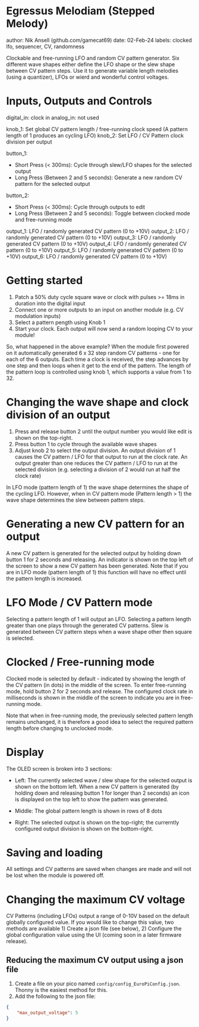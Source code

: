 # Egressus Melodiam (Stepped Melody)

author: Nik Ansell (github.com/gamecat69)
date: 02-Feb-24
labels: clocked lfo, sequencer, CV, randomness

Clockable and free-running LFO and random CV pattern generator.
Six different wave shapes either define the LFO shape or the slew shape between CV pattern steps.
Use it to generate variable length melodies (using a quantizer), LFOs or wierd and wonderful control voltages.   

# Inputs, Outputs and Controls

digital_in: clock in
analog_in: not used

knob_1: Set global CV pattern length / free-running clock speed (A pattern length of 1 produces an cycling LFO)
knob_2: Set LFO / CV Pattern clock division per output

button_1:
- Short Press (< 300ms): Cycle through slew/LFO shapes for the selected output
- Long Press (Between 2 and 5 seconds): Generate a new random CV pattern for the selected output

button_2:
- Short Press (< 300ms): Cycle through outputs to edit
- Long Press (Between 2 and 5 seconds): Toggle between clocked mode and free-running mode

output_1: LFO / randomly generated CV pattern (0 to +10V)
output_2: LFO / randomly generated CV pattern (0 to +10V)
output_3: LFO / randomly generated CV pattern (0 to +10V)
output_4: LFO / randomly generated CV pattern (0 to +10V)
output_5: LFO / randomly generated CV pattern (0 to +10V)
output_6: LFO / randomly generated CV pattern (0 to +10V)

# Getting started

1. Patch a 50% duty cycle square wave or clock with pulses >= 18ms in duration  into the digital input
2. Connect one or more outputs to an input on another module (e.g. CV modulation inputs)
3. Select a pattern pength using Knob 1
4. Start your clock. Each output will now send a random looping CV to your module!

So, what happened in the above example?
When the module first powered on it automatically generated 6 x 32 step random CV patterns - one for each of the 6 outputs.
Each time a clock is received, the step advances by one step and then loops when it get to the end of the pattern.
The length of the pattern loop is controlled using knob 1, which supports a value from 1 to 32.

# Changing the wave shape and clock division of an output

1. Press and release button 2 until the output number you would like edit is shown on the top-right.
2. Press button 1 to cycle through the available wave shapes
3. Adjust knob 2 to select the output division. An output division of 1 causes the CV pattern / LFO for that
output to run at the clock rate. An output greater than one reduces the CV pattern / LFO to run at the selected division (e.g. selecting a division of 2 would run at half the clock rate)

In LFO mode (pattern length of 1) the wave shape determines the shape of the cycling LFO. However, when in CV pattern mode (Pattern length > 1) the wave shape determines the slew between pattern steps.

# Generating a new CV pattern for an output

A new CV pattern is generated for the selected output by holding down button 1 for 2 seconds and releasing. An indicator is shown on the top left of the screen to show a new CV pattern has been generated. Note that if you are in LFO mode (pattern length of 1) this function will have no effect until the pattern length is increased. 

# LFO Mode / CV Pattern mode

Selecting a pattern length of 1 will output an LFO.
Selecting a pattern length greater than one plays through the generated CV patterns.
Slew is generated between CV pattern steps when a wave shape other then square is selected.

# Clocked / Free-running mode

Clocked mode is selected by default - indicated by showing the length of the CV pattern (in dots) in the middle of the screen.
To enter free-running mode, hold button 2 for 2 seconds and release. The configured clock rate in milliseconds is shown
in the middle of the screen to indicate you are in free-running mode.

Note that when in free-running mode, the previously selected pattern length remains unchanged, it is therefore a good idea to select the required pattern length before changing to unclocked mode.

# Display

The OLED screen is broken into 3 sections:

- Left: The currently selected wave / slew shape for the selected output is shown on the bottom left. When a new CV pattern is generated (by holding down and releasing button 1 for longer than 2 seconds) an icon is displayed on the top left to show the pattern was generated.

- Middle: The global pattern length is shown in rows of 8 dots

- Right: The selected output is shown on the top-right; the currerntly configured output division is shown on the bottom-right.

# Saving and loading

All settings and CV patterns are saved when changes are made and will not be lost when the module is powered off.

# Changing the maximum CV voltage

CV Patterns (including LFOs) output a range of 0-10V based on the default globally configured value.
If you would like to change this value, two methods are available 1) Create a json file (see below), 2) Configure the global configuration value using the UI (coming soon in a later firmware release).

## Reducing the maximum CV output using a json file

1. Create a file on your pico named `config/config_EuroPiConfig.json`. Thonny is the easiest method for this.
2. Add the following to the json file:

```json
{
    "max_output_voltage": 5
}
```
